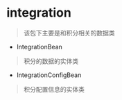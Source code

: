 # integration 
> 该包下主要是和积分相关的数据类

- IntegrationBean
> 积分的数据的实体类

- IntegrationConfigBean
> 积分配置信息的实体类